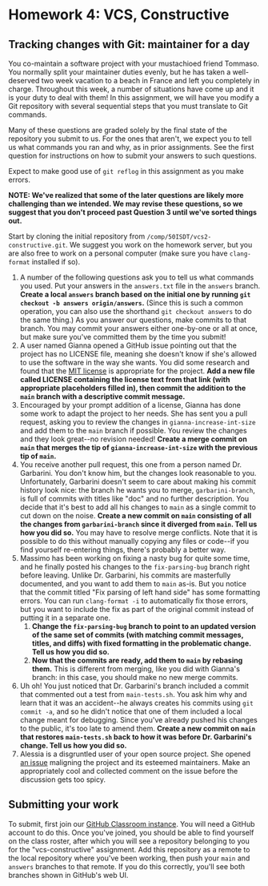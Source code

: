 ---
---
# Homework 4: VCS, Constructive

## Tracking changes with Git: maintainer for a day

You co-maintain a software project with your mustachioed friend Tommaso. You
normally split your maintainer duties evenly, but he has taken a well-deserved
two week vacation to a beach in France and left you completely in charge.
Throughout this week, a number of situations have come up and it is your duty
to deal with them! In this assignment, we will have you modify a Git repository
with several sequential steps that you must translate to Git commands.

Many of these questions are graded solely by the final state of the repository
you submit to us. For the ones that aren't, we expect you to tell us what
commands you ran and why, as in prior assignments. See the first question for
instructions on how to submit your answers to such questions.

Expect to make good use of `git reflog` in this assignment as you make errors.

**NOTE: We've realized that some of the later questions are likely more
challenging than we intended. We may revise these questions, so we suggest that
you don't proceed past Question 3 until we've sorted things out.**

Start by cloning the initial repository from
`/comp/50ISDT/vcs2-constructive.git`. We suggest you work on the homework
server, but you are also free to work on a personal computer (make sure you
have `clang-format` installed if so).

1. A number of the following questions ask you to tell us what commands you
   used. Put your answers in the `answers.txt` file in the `answers` branch.
   **Create a local `answers` branch based on the initial one by running `git
   checkout -b answers origin/answers`.** (Since this is such a common
   operation, you can also use the shorthand `git checkout answers` to do the
   same thing.) As you answer our questions, make commits to that branch. You
   may commit your answers either one-by-one or all at once, but make sure
   you've committed them by the time you submit!
1. A user named Gianna opened a GitHub issue pointing out that the project has
   no LICENSE file, meaning she doesn't know if she's allowed to use the
   software in the way she wants. You did some research and found that the [MIT
   license](https://choosealicense.com/licenses/mit/) is appropriate for the
   project. **Add a new file called LICENSE containing the license text from
   that link (with appropriate placeholders filled in), then commit the
   addition to the `main` branch with a descriptive commit message.**
1. Encouraged by your prompt addition of a license, Gianna has done some work
   to adapt the project to her needs. She has sent you a pull request, asking
   you to review the changes in `gianna-increase-int-size` and add them to the
   `main` branch if possible. You review the changes and they look great--no
   revision needed! **Create a merge commit on `main` that merges the tip of
   `gianna-increase-int-size` with the previous tip of `main`.**
1. You receive another pull request, this one from a person named Dr.
   Garbarini. You don't know him, but the changes look reasonable to you.
   Unfortunately, Garbarini doesn't seem to care about making his commit
   history look nice: the branch he wants you to merge, `garbarini-branch`, is
   full of commits with titles like "doc" and no further description. You
   decide that it's best to add all his changes to `main` as a single commit to
   cut down on the noise. **Create a new commit on `main` consisting of all the
   changes from `garbarini-branch` since it diverged from `main`. Tell us how
   you did so.** You may have to resolve merge conflicts. Note that it is
   possible to do this without manually copying any files or code--if you find
   yourself re-entering things, there's probably a better way.
1. Massimo has been working on fixing a nasty bug for quite some time, and he
   finally posted his changes to the `fix-parsing-bug` branch right before
   leaving. Unlike Dr. Garbarini, his commits are masterfully documented, and
   you want to add them to `main` as-is. But you notice that the commit titled
   "Fix parsing of left hand side" has some formatting errors. You can run
   `clang-format -i` to automatically fix those errors, but you want to include
   the fix as part of the original commit instead of putting it in a separate
   one.
   1. **Change the `fix-parsing-bug` branch to point to an updated version of
      the same set of commits (with matching commit messages, titles, and
      diffs) with fixed formatting in the problematic change. Tell us how you
      did so.**
   1. **Now that the commits are ready, add them to `main` by rebasing them.**
      This is different from merging, like you did with Gianna's branch: in
      this case, you should make no new merge commits.
1. Uh oh! You just noticed that Dr. Garbarini's branch included a commit that
   commented out a test from `main-tests.sh`. You ask him why and learn that it
   was an accident--he always creates his commits using `git commit -a`, and so
   he didn't notice that one of them included a local change meant for
   debugging. Since you've already pushed his changes to the public, it's too
   late to amend them. **Create a new commit on `main` that restores
   `main-tests.sh` back to how it was before Dr. Garbarini's change. Tell us
   how you did so.**
1. Alessia is a disgruntled user of your open source project. She opened
   [an issue](04-vcs-constructive-issue.txt) maligning the project and its
   esteemed maintainers. Make an appropriately cool and collected comment on
   the issue before the discussion gets too spicy.

## Submitting your work

To submit, first join our [GitHub Classroom
instance](https://classroom.github.com/a/GJz9jQnu). You will need a GitHub
account to do this. Once you've joined, you should be able to find yourself on
the class roster, after which you will see a repository belonging to you for
the "vcs-constructive" assignment. Add this repository as a remote to the local
repository where you've been working, then push your `main` and `answers`
branches to that remote. If you do this correctly, you'll see both branches
shown in GitHub's web UI.
